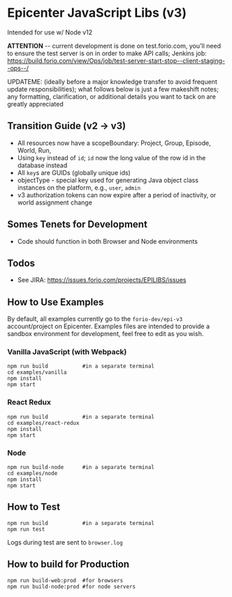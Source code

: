 # Epicenter JavaScript Libs (v3)

Intended for use w/ Node v12

**ATTENTION** -- current development is done on test.forio.com, you'll need to ensure the test server is on in order to make API calls; Jenkins job: https://build.forio.com/view/Ops/job/test-server-start-stop--client-staging--ops--/

UPDATEME: (ideally before a major knowledge transfer to avoid frequent update responsibilities); what follows below is just a few makeshift notes; any formatting, clarification, or additional details you want to tack on are greatly appreciated

## Transition Guide (v2 &rarr; v3)
* All resources now have a scopeBoundary: Project, Group, Episode, World, Run,
* Using `key` instead of `id`; `id` now the long value of the row id in the database instead
* All `key`s are GUIDs (globally unique ids)
* objectType - special key used for generating Java object class instances on the platform, e.g., `user`, `admin`
* v3 authorization tokens can now expire after a period of inactivity, or world assignment change

## Somes Tenets for Development
* Code should function in both Browser and Node environments

## Todos
* See JIRA: https://issues.forio.com/projects/EPILIBS/issues

## How to Use Examples
By default, all examples currently go to the `forio-dev/epi-v3` account/project on Epicenter. Examples files are intended to provide a sandbox environment for development, feel free to edit as you wish.

### Vanilla JavaScript (with Webpack)
```
npm run build           #in a separate terminal
cd examples/vanilla
npm install
npm start
```
### React Redux
```
npm run build           #in a separate terminal
cd examples/react-redux
npm install
npm start
```
### Node
```
npm run build-node      #in a separate terminal
cd examples/node
npm install
npm start
```

## How to Test
```
npm run build           #in a separate terminal
npm run test
```
Logs during test are sent to `browser.log`

## How to build for Production
```
npm run build-web:prod  #for browsers
npm run build-node:prod #for node servers
```